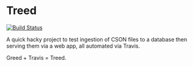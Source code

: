 # Treed

[![Build Status](https://travis-ci.org/kittsville/Treed.svg?branch=master)](https://travis-ci.org/kittsville/Treed)

A quick hacky project to test ingestion of CSON files to a database then serving them via a web app, all automated via Travis.

Greed + Travis = Treed.
